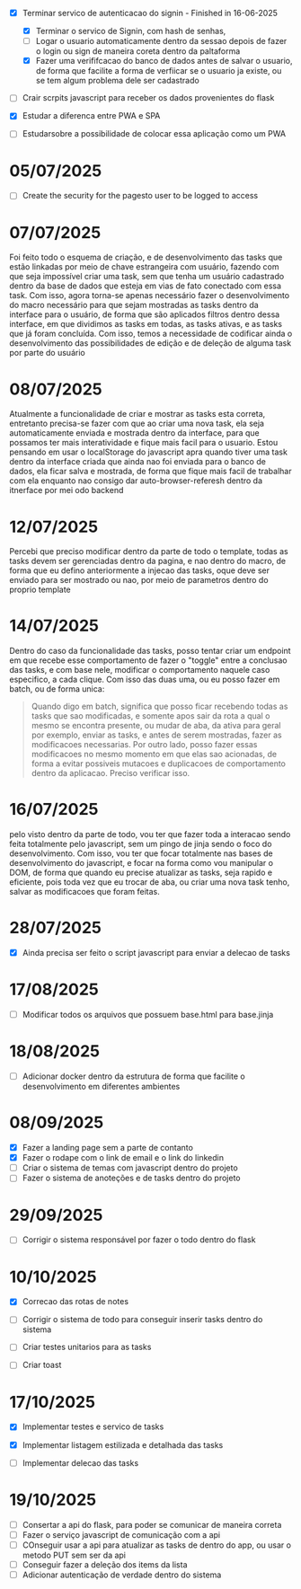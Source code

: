 - [x] Terminar servico de autenticacao do signin - Finished in 16-06-2025
    - [x] Terminar o servico de Signin, com hash de senhas, 
    - [ ] Logar o usuario automaticamente dentro da sessao depois de fazer o login ou sign de maneira coreta dentro da paltaforma
    - [x] Fazer uma verififcacao do banco de dados antes de salvar o usuario, de forma que facilite a forma de verfiicar se o usuario ja existe, ou se tem algum problema dele ser cadastrado
    
- [ ] Crair scrpits javascript para receber os dados provenientes do flask 
- [x] Estudar a diferenca entre PWA e SPA
- [ ] Estudarsobre a possibilidade de colocar essa aplicação como um PWA


# 05/07/2025

- [ ] Create the security for the pagesto user to be logged to access 



# 07/07/2025
Foi feito todo o esquema de criação, e de desenvolvimento das tasks que estão linkadas por meio de chave estrangeira com usuário, fazendo com que seja impossível criar uma task, sem que tenha um usuário cadastrado dentro da base de dados que 
esteja em vias de fato conectado com essa task.
Com isso, agora torna-se apenas necessário fazer o desenvolvimento do macro necessário para que sejam mostradas as tasks 
dentro da interface para o usuário, de forma que são aplicados filtros dentro dessa interface, em que dividimos as tasks
em todas, as tasks ativas, e as tasks que já foram concluída. Com isso, temos a necessidade de codificar ainda o desenvolvimento das possibilidades de edição e de deleção de alguma task por parte do usuário


# 08/07/2025
Atualmente a funcionalidade de criar e mostrar as tasks esta correta, entretanto precisa-se fazer com que ao criar uma nova task, ela seja automaticamente enviada
e mostrada dentro da interface, para que possamos ter mais interatividade e fique mais facil para o usuario. Estou pensando em usar o localStorage do javascript apra quando tiver uma task dentro da interface criada que ainda nao foi enviada para o banco de dados, ela ficar salva e mostrada, de forma que fique mais facil de trabalhar com ela enquanto nao consigo dar auto-browser-referesh dentro da itnerface por mei odo backend

# 12/07/2025
Percebi que preciso modificar dentro da parte de todo o template, todas as tasks devem ser gerenciadas dentro da pagina, e nao dentro do macro, de forma que eu defino anteriormente a injecao das tasks, oque deve ser enviado para ser mostrado ou nao, por meio de parametros dentro do proprio template


# 14/07/2025
Dentro do caso da funcionalidade das tasks, posso tentar criar um endpoint em que recebe esse comportamento de fazer o 
"toggle" entre a conclusao das tasks, e com base nele, modificar o comportamento naquele caso especifico, a cada clique.
Com isso das duas uma, ou eu posso fazer em batch, ou de forma unica:

> Quando digo em batch, significa que posso ficar recebendo todas as tasks que sao modificadas, e somente apos sair da rota 
a qual o mesmo se encontra presente, ou mudar de aba, da ativa para geral por exemplo, enviar as tasks, e antes de serem mostradas, fazer as modificacoes necessarias. Por outro lado, posso fazer essas modificacoes no mesmo momento em que elas sao 
acionadas, de forma a evitar possiveis mutacoes e duplicacoes de comportamento dentro da aplicacao. Preciso verificar isso.

# 16/07/2025
pelo visto dentro da parte de todo, vou ter que fazer toda a interacao sendo feita totalmente pelo javascript, sem um pingo de 
jinja sendo o foco do desenvolvimento. Com isso, vou ter que focar totalmente nas bases de desenvolvimento do javascript, e focar
na forma como vou manipular o DOM, de forma que quando eu precise atualizar as tasks, seja rapido e eficiente, pois toda vez
que eu trocar de aba, ou criar uma nova task tenho, salvar as modificacoes que foram feitas.



# 28/07/2025
- [x] Ainda precisa ser feito o script javascript para enviar a delecao de tasks





# 17/08/2025
- [ ] Modificar todos os arquivos que possuem base.html para base.jinja


# 18/08/2025
- [ ] Adicionar docker dentro da estrutura de forma que facilite o desenvolvimento em diferentes ambientes 


# 08/09/2025 
- [x] Fazer a landing page sem a parte de contanto
- [x] Fazer o rodape com o link de email e o link do linkedin
- [ ] Criar o sistema de temas com javascript dentro do projeto
- [ ] Fazer o sistema de anoteções e de tasks dentro do projeto 

# 29/09/2025
- [ ] Corrigir o sistema responsável por fazer o todo dentro do flask



# 10/10/2025
- [x] Correcao das rotas de notes 
- [ ] Corrigir o sistema de todo para conseguir inserir tasks dentro do sistema
- [ ] Criar testes unitarios para as tasks
- [ ] Criar toast


# 17/10/2025 
- [x] Implementar testes e servico de tasks
- [x] Implementar listagem estilizada e detalhada das tasks 
- [ ] Implementar delecao das tasks



# 19/10/2025
- [ ] Consertar a api do flask, para poder se comunicar de maneira correta
- [ ] Fazer o serviço javascript de comunicação com a api
- [ ] COnseguir usar a api para atualizar as tasks de dentro do app, ou usar o metodo PUT sem ser da api
- [ ] Conseguir fazer a deleção dos items da lista
- [ ] Adicionar autenticação de verdade dentro do sistema